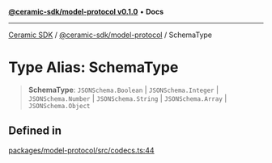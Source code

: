 [**@ceramic-sdk/model-protocol v0.1.0**](../README.md) • **Docs**

***

[Ceramic SDK](../../../README.md) / [@ceramic-sdk/model-protocol](../README.md) / SchemaType

# Type Alias: SchemaType

> **SchemaType**: `JSONSchema.Boolean` \| `JSONSchema.Integer` \| `JSONSchema.Number` \| `JSONSchema.String` \| `JSONSchema.Array` \| `JSONSchema.Object`

## Defined in

[packages/model-protocol/src/codecs.ts:44](https://github.com/ceramicstudio/ceramic-sdk/blob/a220cbca7950f690af7f3d03a0023681bb9f5426/packages/model-protocol/src/codecs.ts#L44)
